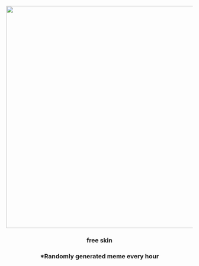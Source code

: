 <p align="center">
        <img src="https://i.redd.it/kvvxdl48ufu81.gif" width="600" height="600">
        </p>
        <h3 align="center">free skin</h3>
        <h3 align="center">*Randomly generated meme every hour</h3>
    